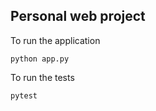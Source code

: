 ## Personal web project

To run the application

```
python app.py
```

To run the tests

```
pytest
```